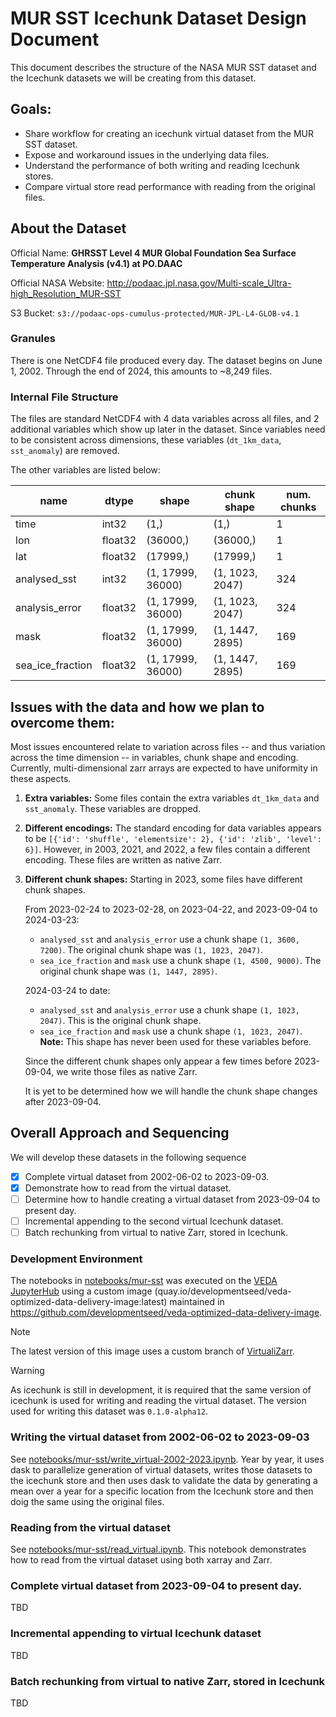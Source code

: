 # MUR SST Icechunk Dataset Design Document

This document describes the structure of the NASA MUR SST dataset and the Icechunk datasets we will be creating from this dataset.

## Goals:

- Share workflow for creating an icechunk virtual dataset from the MUR SST dataset.
- Expose and workaround issues in the underlying data files.
- Understand the performance of both writing and reading Icechunk stores.
- Compare virtual store read performance with reading from the original files.

## About the Dataset

Official Name: **GHRSST Level 4 MUR Global Foundation Sea Surface Temperature Analysis (v4.1) at PO.DAAC**

Official NASA Website: http://podaac.jpl.nasa.gov/Multi-scale_Ultra-high_Resolution_MUR-SST

S3 Bucket: `s3://podaac-ops-cumulus-protected/MUR-JPL-L4-GLOB-v4.1`

### Granules

There is one NetCDF4 file produced every day. The dataset begins on June 1, 2002. Through the end of 2024, this amounts to ~8,249 files.

### Internal File Structure

The files are standard NetCDF4 with 4 data variables across all files, and 2 additional variables which show up later in the dataset. Since variables need to be consistent across dimensions, these variables (`dt_1km_data`, `sst_anomaly`) are removed.

The other variables are listed below:

| name             | dtype   | shape             | chunk shape     | num. chunks |
| ---------------- | ------- | ----------------- | --------------- | ----------- |
| time             | int32   | (1,)              | (1,)            | 1           |
| lon              | float32 | (36000,)          | (36000,)        | 1           |
| lat              | float32 | (17999,)          | (17999,)        | 1           |
| analysed_sst     | int32   | (1, 17999, 36000) | (1, 1023, 2047) | 324         |
| analysis_error   | float32 | (1, 17999, 36000) | (1, 1023, 2047) | 324         |
| mask             | float32 | (1, 17999, 36000) | (1, 1447, 2895) | 169         |
| sea_ice_fraction | float32 | (1, 17999, 36000) | (1, 1447, 2895) | 169         |

## Issues with the data and how we plan to overcome them:

Most issues encountered relate to variation across files -- and thus variation across the time dimension -- in variables, chunk shape and encoding. Currently, multi-dimensional zarr arrays are expected to have uniformity in these aspects.

1. **Extra variables:** Some files contain the extra variables `dt_1km_data` and `sst_anomaly`. These variables are dropped.
2. **Different encodings:** The standard encoding for data variables appears to be `[{'id': 'shuffle', 'elementsize': 2}, {'id': 'zlib', 'level': 6}]`. However, in 2003, 2021, and 2022, a few files contain a different encoding. These files are written as native Zarr.
3. **Different chunk shapes:** Starting in 2023, some files have different chunk shapes.

   From 2023-02-24 to 2023-02-28, on 2023-04-22, and 2023-09-04 to 2024-03-23:

   - `analysed_sst` and `analysis_error` use a chunk shape `(1, 3600, 7200)`. The original chunk shape was `(1, 1023, 2047)`.
   - `sea_ice_fraction` and `mask` use a chunk shape `(1, 4500, 9000)`. The original chunk shape was `(1, 1447, 2895)`.

   2024-03-24 to date:

   - `analysed_sst` and `analysis_error` use a chunk shape `(1, 1023, 2047)`. This is the original chunk shape.
   - `sea_ice_fraction` and `mask` use a chunk shape `(1, 1023, 2047)`. **Note:** This shape has never been used for these variables before.

   Since the different chunk shapes only appear a few times before 2023-09-04, we write those files as native Zarr.

   It is yet to be determined how we will handle the chunk shape changes after 2023-09-04.

## Overall Approach and Sequencing

We will develop these datasets in the following sequence

- [x] Complete virtual dataset from 2002-06-02 to 2023-09-03.
- [x] Demonstrate how to read from the virtual dataset.
- [ ] Determine how to handle creating a virtual dataset from 2023-09-04 to present day.
- [ ] Incremental appending to the second virtual Icechunk dataset.
- [ ] Batch rechunking from virtual to native Zarr, stored in Icechunk.

### Development Environment

The notebooks in [notebooks/mur-sst](../notebooks/mur-sst) was executed on the [VEDA JupyterHub](https://hub.openveda.cloud) using a custom image (quay.io/developmentseed/veda-optimized-data-delivery-image:latest) maintained in https://github.com/developmentseed/veda-optimized-data-delivery-image.

> [!NOTE]  
> The latest version of this image uses a custom branch of [VirtualiZarr](https://github.com/developmentseed/veda-optimized-data-delivery-image/blob/main/Dockerfile#L45).

> [!WARNING]
> As icechunk is still in development, it is required that the same version of icechunk is used for writing and reading the virtual dataset. The version used for writing this dataset was `0.1.0-alpha12`.

### Writing the virtual dataset from 2002-06-02 to 2023-09-03

See [notebooks/mur-sst/write_virtual-2002-2023.ipynb](../notebooks/mur-sst/write_virtual-2002-2023.ipynb). Year by year, it uses dask to parallelize generation of virtual datasets, writes those datasets to the icechunk store and then uses dask to validate the data by generating a mean over a year for a specific location from the Icechunk store and then doig the same using the original files.

### Reading from the virtual dataset

See [notebooks/mur-sst/read_virtual.ipynb](../notebooks/mur-sst/read_virtual.ipynb). This notebook demonstrates how to read from the virtual dataset using both xarray and Zarr.

### Complete virtual dataset from 2023-09-04 to present day.

TBD

### Incremental appending to virtual Icechunk dataset

TBD

### Batch rechunking from virtual to native Zarr, stored in Icechunk

TBD
